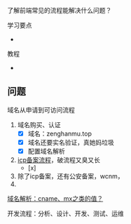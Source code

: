 了解前端常见的流程能解决什么问题？

学习要点

- 

教程

- 



## 问题

域名从申请到可访问流程

1. 域名购买、认证
   - [x] 域名：zenghanmu.top
   - [x] 域名还要实名验证，真她妈垃圾
   - [x] 配置域名解析
2. [icp备案流程](https://help.aliyun.com/document_detail/36922.html)，破流程又臭又长
   - [x] 
3. 除了icp备案，还有公安备案，wcnm，
4. 

[域名解析：cname、mx之类的值？](https://blog.csdn.net/hl_java/article/details/83989727)

开发流程：分析、设计、开发、测试、运维

